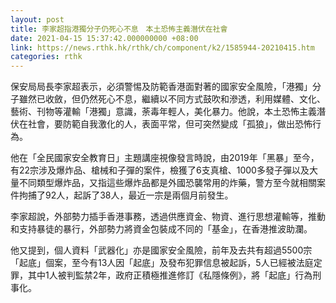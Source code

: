 ```yaml
---
layout: post
title: 李家超指港獨分子仍死心不息　本土恐怖主義潛伏在社會
date: 2021-04-15 15:37:42.000000000 +08:00
link: https://news.rthk.hk/rthk/ch/component/k2/1585944-20210415.htm
categories: rthk
---
```


保安局局長李家超表示，必須警惕及防範香港面對著的國家安全風險，「港獨」分子雖然已收斂，但仍然死心不息，繼續以不同方式鼓吹和滲透，利用媒體、文化、藝術、刊物等灌輸「港獨」意識，荼毒年輕人，美化暴力。他說，本土恐怖主義潛伏在社會，要防範自我激化的人，表面平常，但可突然變成「孤狼」，做出恐怖行為。

他在「全民國家安全教育日」主題講座視像發言時說，由2019年「黑暴」至今，有22宗涉及爆炸品、槍械和子彈的案件，檢獲了6支真槍、1000多發子彈以及大量不同類型爆炸品，又指這些爆炸品都是外國恐襲常用的炸藥，警方至今就相關案件拘捕了92人，起訴了38人，最近一宗是兩個月前發生。

李家超說，外部勢力插手香港事務，透過供應資金、物資、進行思想灌輸等，推動和支持暴徒的暴行，外部勢力將資金包裝成不同的「基金」，在香港推波助瀾。

他又提到，個人資料「武器化」亦是國家安全風險，前年及去共有超過5500宗「起底」個案，至今有13人因「起底」及發布犯罪信息被起訴，5人已經被法庭定罪，其中1人被判監禁2年，政府正積極推進修訂《私隱條例》，將「起底」行為刑事化。
